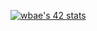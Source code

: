 
[![wbae's 42 stats](https://badge42.vercel.app/api/v2/clfutjeda002908jmcus2q6ff/stats?cursusId=21&coalitionId=88)](https://github.com/JaeSeoKim/badge42)
